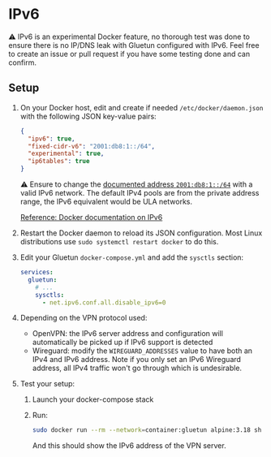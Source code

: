 # IPv6

⚠️ IPv6 is an experimental Docker feature, no thorough test was done to ensure there is no IP/DNS leak with Gluetun configured with IPv6. Feel free to create an issue or pull request if you have some testing done and can confirm.

## Setup

1. On your Docker host, edit and create if needed `/etc/docker/daemon.json` with the following JSON key-value pairs:

    ```json
    {
      "ipv6": true,
      "fixed-cidr-v6": "2001:db8:1::/64",
      "experimental": true,
      "ip6tables": true
    }
    ```

    ⚠️ Ensure to change the [documented address `2001:db8:1::/64`](https://en.wikipedia.org/wiki/Reserved_IP_addresses#IPv6) with a valid IPv6 network. The default IPv4 pools are from the private address range, the IPv6 equivalent would be ULA networks.

    [Reference: Docker documentation on IPv6](https://docs.docker.com/config/daemon/ipv6/#use-ipv6-for-the-default-bridge-network)
1. Restart the Docker daemon to reload its JSON configuration. Most Linux distributions use `sudo systemctl restart docker` to do this.
1. Edit your Gluetun `docker-compose.yml` and add the `sysctls` section:

    ```yaml
    services:
      gluetun:
        # ...
        sysctls:
          - net.ipv6.conf.all.disable_ipv6=0
    ```

1. Depending on the VPN protocol used:
    - OpenVPN: the IPv6 server address and configuration will automatically be picked up if IPv6 support is detected
    - Wireguard: modify the `WIREGUARD_ADDRESSES` value to have both an IPv4 and IPv6 address. Note if you only set an IPv6 Wireguard address, all IPv4 traffic won't go through which is undesirable.
1. Test your setup:
    1. Launch your docker-compose stack
    1. Run:

        ```sh
        sudo docker run --rm --network=container:gluetun alpine:3.18 sh -c "apk add curl && curl -6 --silent https://ipv6.ipleak.net/json/"
        ```

        And this should show the IPv6 address of the VPN server.
